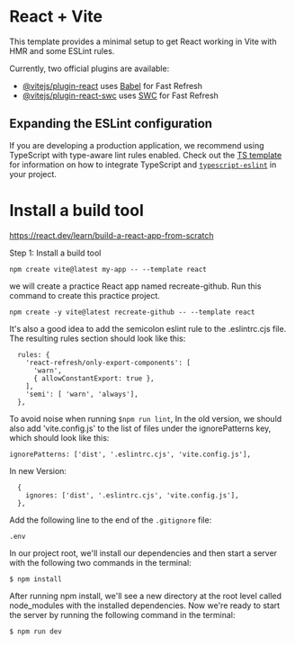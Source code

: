 # React + Vite

This template provides a minimal setup to get React working in Vite with HMR and some ESLint rules.

Currently, two official plugins are available:

- [@vitejs/plugin-react](https://github.com/vitejs/vite-plugin-react/blob/main/packages/plugin-react) uses [Babel](https://babeljs.io/) for Fast Refresh
- [@vitejs/plugin-react-swc](https://github.com/vitejs/vite-plugin-react/blob/main/packages/plugin-react-swc) uses [SWC](https://swc.rs/) for Fast Refresh

## Expanding the ESLint configuration

If you are developing a production application, we recommend using TypeScript with type-aware lint rules enabled. Check out the [TS template](https://github.com/vitejs/vite/tree/main/packages/create-vite/template-react-ts) for information on how to integrate TypeScript and [`typescript-eslint`](https://typescript-eslint.io) in your project.


# Install a build tool
https://react.dev/learn/build-a-react-app-from-scratch

Step 1: Install a build tool
```
npm create vite@latest my-app -- --template react
```

we will create a practice React app named recreate-github.
Run this command to create this practice project.
```
npm create -y vite@latest recreate-github -- --template react
```

It's also a good idea to add the semicolon eslint rule to the .eslintrc.cjs file. The resulting rules section should look like this:
```
  rules: {
    'react-refresh/only-export-components': [
      'warn',
      { allowConstantExport: true },
    ],
    'semi': [ 'warn', 'always'],
  },

```

To avoid noise when running ```$npm run lint```, 
In the old version, we should also add 'vite.config.js' to the list of files under the ignorePatterns key, which should look like this:
```
ignorePatterns: ['dist', '.eslintrc.cjs', 'vite.config.js'],
```


In new Version:
```
  {
    ignores: ['dist', '.eslintrc.cjs', 'vite.config.js'],
  },
```

Add the following line to the end of the ```.gitignore``` file:
```
.env
```

In our project root, we'll install our dependencies and then start a server with the following two commands in the terminal:
```
$ npm install
```
After running npm install, we'll see a new directory at the root level called node_modules with the installed dependencies. Now we're ready to start the server by running the following command in the terminal:
```
$ npm run dev
```
